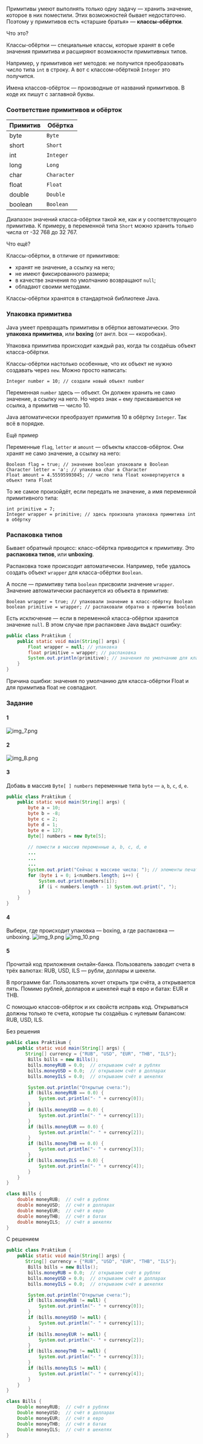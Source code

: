 Примитивы умеют выполнять только одну задачу — хранить значение, которое в них поместили. Этих возможностей бывает недостаточно. Поэтому у примитивов есть «старшие братья» — **классы-обёртки**.



Что это?

Классы-обёртки — специальные классы, которые хранят в себе значения примитива и расширяют возможности примитивных типов.

Например, у примитивов нет методов: не получится преобразовать число типа `int` в строку. А вот с классом-обёрткой `Integer` это получится.

Имена классов-обёрток — производные от названий примитивов. В коде их пишут с заглавной буквы.

### Соответствие примитивов и обёрток

|Примитив|Обёртка|
|---|---|
|byte|`Byte`|
|short|`Short`|
|int|`Integer`|
|long|`Long`|
|char|`Character`|
|float|`Float`|
|double|`Double`|
|boolean|`Boolean`|

Диапазон значений класса-обёртки такой же, как и у соответствующего примитива. К примеру, в переменной типа `Short` можно хранить только числа от -32 768 до 32 767.



Что ещё?

Классы-обёртки, в отличие от примитивов:

- хранят не значение, а ссылку на него;
- не имеют фиксированного размера;
- в качестве значения по умолчанию возвращают `null`;
- обладают своими методами.

Классы-обёртки хранятся в стандартной библиотеке Java.

### Упаковка примитива

Java умеет превращать примитивы в обёртки автоматически. Это **упаковка примитива**, или **boxing** (от англ. box — «коробка»).

Упаковка примитива происходит каждый раз, когда ты создаёшь объект класса-обёртки.

Классы-обёртки настолько особенные, что их объект не нужно создавать через `new`. Можно просто написать:



```
Integer number = 10; // создали новый объект number  
```

Переменная `number` здесь — объект. Он должен хранить не само значение, а ссылку на него. Но через знак `=` ему присваивается не ссылка, а примитив — число 10.

Java автоматически преобразует примитив 10 в обёртку `Integer`. Так всё в порядке.



Ещё пример

Переменные `flag`, `letter` и `amount` — объекты классов-обёрток. Они хранят не само значение, а ссылку на него:



```
Boolean flag = true; // значение boolean упаковали в Boolean
Character letter = 'a'; // упаковка char в Character
Float amount = 4.55595993045; // число типа float конвертируется в объект типа Float  
```

То же самое произойдёт, если передать не значение, а имя переменной примитивного типа:



```
int primitive = 7;
Integer wrapper = primitive; // здесь произошла упаковка примитива int в обёртку 
```
### Распаковка типов

Бывает обратный процесс: класс-обёртка приводится к примитиву. Это **распаковка типов**, или **unboxing**.

Распаковка тоже происходит автоматически. Например, тебе удалось создать объект `wrapper` для класса-обёртки `Boolean`.

А после — примитиву типа `boolean` присвоили значение `wrapper`. Значение автоматически распакуется из объекта в примитив:



```
Boolean wrapper = true; // упаковали значение в класс-обёртку Boolean
boolean primitive = wrapper; // распаковали обратно в примитив boolean 
```

Есть исключение — если в переменной класса-обёртки хранится значение `null`. В этом случае при распаковке Java выдаст ошибку:
```java
public class Praktikum {
    public static void main(String[] args) {
        Float wrapper = null; // упаковка
        float primitive = wrapper; // распаковка
        System.out.println(primitive); // значения по умолчанию для класса-обёртки Float и для примитива float не совпадают
    }
}
```
Причина ошибки: значения по умолчанию для класса-обёртки Float и для примитива float не совпадают.

### Задание 
#### 1
![img_7.png](img%2Fimg_7.png)
#### 2
![img_8.png](img%2Fimg_8.png)
#### 3
Добавь в массив `Byte[ ] numbers` переменные типа `byte` — `a`, `b`, `с`, `d`, `e`.

```java
public class Praktikum {
    public static void main(String[] args) {
        byte a = 10;
        byte b = -8;
        byte c = 2;
		byte d = 1;
		byte e = 127;
        Byte[] numbers = new Byte[5];
        
        // помести в массив переменные a, b, с, d, e
        ...
        ...
        ...
        System.out.print("Сейчас в массиве числа: "); // элементы печатаются
		for (byte i = 0; i<numbers.length; i++) {
            System.out.print(numbers[i]);
            if (i < numbers.length - 1) System.out.print(", ");
		}
    }
}
```
#### 4
Выбери, где происходит упаковка — boxing, а где распаковка — unboxing.
![img_9.png](img%2Fimg_9.png)
![img_10.png](img%2Fimg_10.png)

#### 5
Прочитай код приложения онлайн-банка. Пользователь заводит счета в трёх валютах: RUB, USD, ILS — рубли, доллары и шекели.

В программе баг. Пользователь хочет открыть три счёта, а открывается пять. Помимо рублей, долларов и шекелей ещё в евро и батах: EUR и THB.

С помощью классов-обёрток и их свойств исправь код. Открываться должны только те счета, которые ты создаёшь с нулевым балансом: RUB, USD, ILS.

Без решения
```java
public class Praktikum {
    public static void main(String[] args) {
       String[] currency = {"RUB", "USD", "EUR", "THB", "ILS"};
        Bills bills = new Bills();
        bills.moneyRUB = 0.0;  // открываем счёт в рублях
        bills.moneyUSD = 0.0;  // открываем счёт в долларах
        bills.moneyILS = 0.0;  // открываем счёт в шекелях

        System.out.println("Открытые счета:");
        if (bills.moneyRUB == 0.0) {
            System.out.println("- " + currency[0]);
        }
        if (bills.moneyUSD == 0.0) {
            System.out.println("- " + currency[1]);
        }
        if (bills.moneyEUR == 0.0) {
            System.out.println("- " + currency[2]);
        }
        if (bills.moneyTHB == 0.0) {
            System.out.println("- " + currency[3]);
        }
        if (bills.moneyILS == 0.0) {
            System.out.println("- " + currency[4]);
        }
    }
}

class Bills {
    double moneyRUB;  // счёт в рублях
    double moneyUSD;  // счёт в долларах
    double moneyEUR;  // счёт в евро
    double moneyTHB;  // счёт в батах
    double moneyILS;  // счёт в шекелях
}
```

С решением
```java
public class Praktikum {
    public static void main(String[] args) {
       String[] currency = {"RUB", "USD", "EUR", "THB", "ILS"};
        Bills bills = new Bills();
        bills.moneyRUB = 0.0;  // открываем счёт в рублях
        bills.moneyUSD = 0.0;  // открываем счёт в долларах
        bills.moneyILS = 0.0;  // открываем счёт в шекелях

        System.out.println("Открытые счета:");
        if (bills.moneyRUB != null) {
            System.out.println("- " + currency[0]);
        }
        if (bills.moneyUSD != null) {
            System.out.println("- " + currency[1]);
        }
        if (bills.moneyEUR != null) {
            System.out.println("- " + currency[2]);
        }
        if (bills.moneyTHB != null) {
            System.out.println("- " + currency[3]);
        }
        if (bills.moneyILS != null) {
            System.out.println("- " + currency[4]);
        }
    }
}

class Bills {
    Double moneyRUB;  // счёт в рублях
    Double moneyUSD;  // счёт в долларах
    Double moneyEUR;  // счёт в евро
    Double moneyTHB;  // счёт в батах
    Double moneyILS;  // счёт в шекелях
}
```
